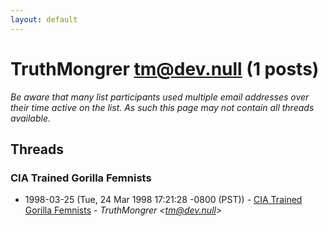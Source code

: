 ```yaml
---
layout: default
---
```


# TruthMongrer <tm@dev.null> (1 posts)

_Be aware that many list participants used multiple email addresses over their time active on the list. As such this page may not contain all threads available._

## Threads

### CIA Trained Gorilla Femnists
+ 1998-03-25 (Tue, 24 Mar 1998 17:21:28 -0800 (PST)) - [CIA Trained Gorilla Femnists](/archive/1998/03/602d69f7f0aee3f4830b164daea8e57724c241e06de5df5c8afb5af8f1c2ba3a) - _TruthMongrer \<tm@dev.null\>_

